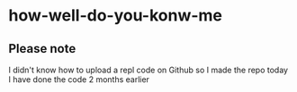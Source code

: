 # how-well-do-you-konw-me
## Please note 
I didn't know how to upload a repl code on Github so I made the repo today
I have done the code 2 months earlier 
